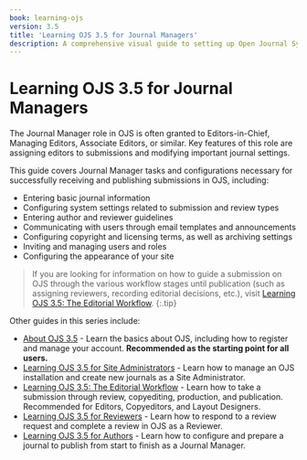 ```yaml
---
book: learning-ojs
version: 3.5
title: 'Learning OJS 3.5 for Journal Managers'
description: A comprehensive visual guide to setting up Open Journal Systems for receiving and publishing submissions as a Journal Manager.
---
```


# Learning OJS 3.5 for Journal Managers

The Journal Manager role in OJS is often granted to Editors-in-Chief, Managing Editors, Associate Editors, or similar. Key features of this role are assigning editors to submissions and modifying important journal settings.

This guide covers Journal Manager tasks and configurations necessary for successfully receiving and publishing submissions in OJS, including: 
* Entering basic journal information
* Configuring system settings related to submission and review types
* Entering author and reviewer guidelines
* Communicating with users through email templates and announcements
* Configuring copyright and licensing terms, as well as archiving settings
* Inviting and managing users and roles
* Configuring the appearance of your site

> If you are looking for information on how to guide a submission on OJS through the various workflow stages until publication (such as assigning reviewers, recording editorial decisions, etc.), visit [Learning OJS 3.5: The Editorial Workflow](/../../editorial-workflow/en/).
{:.tip}

Other guides in this series include:
* [About OJS 3.5](/../../about-ojs/en/) - Learn the basics about OJS, including how to register and manage your account. **Recommended as the starting point for all users.**
* [Learning OJS 3.5 for Site Administrators](../../site-admin/en/) - Learn how to manage an OJS installation and create new journals as a Site Administrator.
* [Learning OJS 3.5: The Editorial Workflow](../../editorial-workflow/en/) - Learn how to take a submission through review, copyediting, production, and publication. Recommended for Editors, Copyeditors, and Layout Designers.
* [Learning OJS 3.5 for Reviewers](../../reviewer/en/) - Learn how to respond to a review request and complete a review in OJS as a Reviewer.
* [Learning OJS 3.5 for Authors](../../authors/en/) - Learn how to configure and prepare a journal to publish from start to finish as a Journal Manager. 

